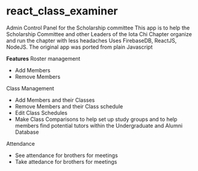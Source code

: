 # react_class_examiner
Admin Control Panel for the Scholarship committee
This app is to help the Scholarship Committee and other Leaders of the Iota Chi Chapter organize and run the chapter with less headaches
Uses FirebaseDB, ReactJS, NodeJS. The original app was ported from plain Javascript

**Features**
Roster management
* Add Members
* Remove Members

Class Management
* Add Members and their Classes
* Remove Members and their Class schedule
* Edit Class Schedules
* Make Class Comparisons to help set up study groups and to help members find potential tutors within the Undergraduate and Alumni Database

Attendance
* See attendance for brothers for meetings
* Take attedance for brothers for meetings

